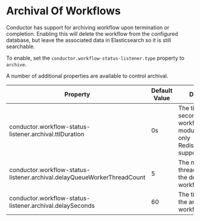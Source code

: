 # Archival Of Workflows

Conductor has support for archiving workflow upon termination or completion. Enabling this will delete the workflow from the configured database, but leave the associated data in Elasticsearch so it is still searchable. 

To enable, set the `conductor.workflow-status-listener.type` property to `archive`.

A number of additional properties are available to control archival.

| Property | Default Value | Description |
| -- | -- | -- |
| conductor.workflow-status-listener.archival.ttlDuration	| 0s | The time to live in seconds for workflow archiving module. Currently, only RedisExecutionDAO supports this |
| conductor.workflow-status-listener.archival.delayQueueWorkerThreadCount	| 5 | The number of threads to process the delay queue in workflow archival |
| conductor.workflow-status-listener.archival.delaySeconds |	60 | The time to delay the archival of workflow |
